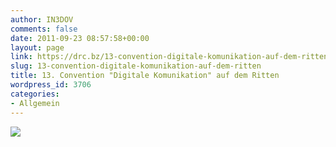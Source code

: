 ```yaml
---
author: IN3DOV
comments: false
date: 2011-09-23 08:57:58+00:00
layout: page
link: https://drc.bz/13-convention-digitale-komunikation-auf-dem-ritten/
slug: 13-convention-digitale-komunikation-auf-dem-ritten
title: 13. Convention "Digitale Komunikation" auf dem Ritten
wordpress_id: 3706
categories:
- Allgemein
---
```


[![](https://drc.bz/wp-content/uploads/2011/09/convention1.jpg)](https://drc.bz/wp-content/uploads/2011/09/convention1.jpg)[](https://drc.bz/wp-content/uploads/2011/09/convention.jpg)
